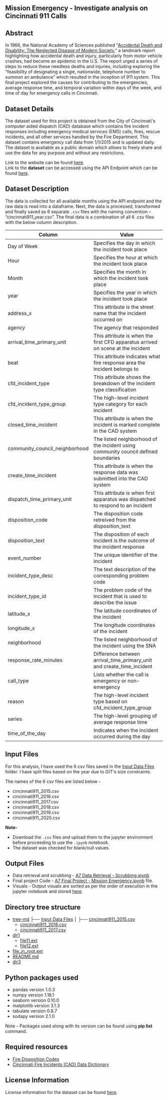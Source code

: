 ## Mission Emergency - Investigate analysis on Cincinnati 911 Calls

## Abstract 
In 1966, the National Academy of Sciences published "[Accidental Death and Disability: The Neglected Disease of Modern Society](https://www.ems.gov/pdf/1997-Reproduction-AccidentalDeathDissability.pdf),” a landmark report highlighting how accidental death and injury, particularly from motor vehicle crashes, had become an epidemic in the U.S. The report urged a series of steps to reduce these needless deaths and injuries, including exploring the “feasibility of designating a single, nationwide, telephone number to summon an ambulance”  which resulted in the inception of 911 system. This final project explored the causes for contributing to the emergencies, average response time, and temporal variation within days of the week, and time of day for emergency calls in Cincinnati.


## Dataset Details

The dataset used for this project is obtained from the City of Cincinnati's computer aided dispatch (CAD) database which contains fire incident responses including emergency medical services (EMS) calls, fires, rescue incidents, and all other services handled by the Fire Department. This dataset contains emergency call data from 1/1/2015 and is updated daily. The dataset is available as a public domain which allows to freely share and use the data for any purpose and without any restrictions.

Link to the website can be found [here](https://data.cincinnati-oh.gov/Safety/Cincinnati-Fire-Incidents-CAD-including-EMS-ALS-BL/vnsz-a3wp). <br/>
Link to the **dataset** can be accessed using the API Endpoint which can be found [here](https://data.cincinnati-oh.gov/resource/vnsz-a3wp.json).

## Dataset Description

The data is collected for all available months using the API endpoint and the raw data is read into a dataframe. Next, the data is processed, transformed and finally saved as 6 separate `.csv` files with the naming convention – “cincinnati911_year.csv”. The final data is a combination of all 6 .csv files with the below column description.

| Column | Value |
| ------ | ----- |
|Day of Week| Specifies the day in which the incident took place|
|Hour| Specifies the hour at which the incident took place|
|Month| Specifies the month in which the incident took place|
|year| Specifies the year in which the incident took place|
|address_x|This attribute is the street name that the incident occurred on|
|agency|The agency that responded|
|arrival_time_primary_unit|This attribute is when the first CFD apparatus arrived on scene at the incident|
|beat|This attribute indicates what fire response area the incident belongs to|
|cfd_incident_type|This attribute shows the breakdown of the incident type classification|
|cfd_incident_type_group|The high-level incident type category for each incident|
|closed_time_incident|This attribute is when the incident is marked complete in the CAD system|
|community_council_neighborhood|The listed neighborhood of the incident using community council defined boundaries|
|create_time_incident|This attribute is when the response data was submitted into the CAD system|
|dispatch_time_primary_unit|This attribute is when first apparatus was dispatched to respond to an incident|
|disposition_code|The disposition code retreived from the disposition_text|
|disposition_text|The disposition of each incident is the outcome of the incident response|
|event_number|The unique identifier of the incident|
|incident_type_desc|The text description of the corresponding problem code|
|incident_type_id|The problem code of the incident that is used to describe the issue|
|latitude_x|The latitude coordinates of the incident|
|longitude_x|The longitude coordinates of the incident|
|neighborhood|The listed neighborhood of the incident using the SNA|
|response_rate_minutes|Difference between arrival_time_primary_unit and create_time_incident|
|call_type| Lists whether the call is emergency or non-emergency|
|reason|The high-level incident type based on cfd_incident_type_group|
|series|The high-level grouping of average response time|
|time_of_the_day| Indicates when the incident occurred during the day|


## Input Files 

For this analysis, I have used the 6 csv files saved in the [Input Data Files](https://github.com/sandhyatharanian/data-512-finalproject/tree/main/Input%20Data%20Files) folder. I have split files based on the year due to GIT's size constraints.

The names of the 6 csv files are listed below - 

- cincinnati911_2015.csv
- cincinnati911_2016.csv
- cincinnati911_2017.csv
- cincinnati911_2018.csv
- cincinnati911_2019.csv
- cincinnati911_2020.csv

**Note-** 

 - Download the `.csv` files and upload them to the jupyter environment before proceeding to use the `.ipynb` notebook.
 - The dataset was checked for blank/null values. 

## Output Files

 - Data retrieval and scrubbing - [A7 Data Retrieval - Scrubbing.ipynb](https://github.com/sandhyatharanian/data-512-finalproject/blob/main/A7%20Data%20Retrieval%20-%20Scrubbing.ipynb) 
 - Final project Code - [A7 Final Project - Mission Emergency.ipynb](https://github.com/sandhyatharanian/data-512-finalproject/blob/main/A7%20Final%20Project%20-%20Mission%20Emergency.ipynb) file. 
 - Visuals - Output visuals are sorted as per the order of execution in the jupyter notebook and stored [here](https://github.com/sandhyatharanian/data-512-finalproject/tree/main/Output%20Visuals).
 
## Directory tree structure

 * [tree-md](./tree-md)
 ├── [Input Data Files](https://github.com/sandhyatharanian/data-512-finalproject/tree/main/Input%20Data%20Files)
 │   ├── [cincinnati911_2015.csv](https://github.com/sandhyatharanian/data-512-finalproject/blob/main/Input%20Data%20Files/cincinnati911_2015.csv)
   * [cincinnati911_2016.csv](./dir2/file22.ext)
   * [cincinnati911_2017.csv](./dir2/file23.ext)
 * [dir1](./dir1)
   * [file11.ext](./dir1/file11.ext)
   * [file12.ext](./dir1/file12.ext)
 * [file_in_root.ext](./file_in_root.ext)
 * [README.md](./README.md)
 * [dir3](./dir3)


## Python packages used

- pandas version 1.0.3
- numpy  version 1.18.1
- seaborn  version 0.10.0
- matplotlib version 3.1.3
- tabulate version 0.8.7
- sodapy version 2.1.0

Note - Packages used along with its version can be found using **pip list** command.

## Required resources

- [Fire Disposition Codes](https://data.cincinnati-oh.gov/api/views/vnsz-a3wp/files/0b9dac12-3a5f-4771-b33e-edc049ba0c21?download=true&filename=Fire%20Disposition%20Codes.pdf)
- [Cincinnati Fire Incidents (CAD) Data Dictionary](https://data.cincinnati-oh.gov/api/views/vnsz-a3wp/files/b149e911-467c-4828-9701-434e95cded55?download=true&filename=Cincinnati%20Fire%20Incidents%20(CAD)%20Data%20Dictionary.pdf)


## License Information

License information for the dataset can be found [here](https://opendatacommons.org/licenses/pddl/1-0/).
